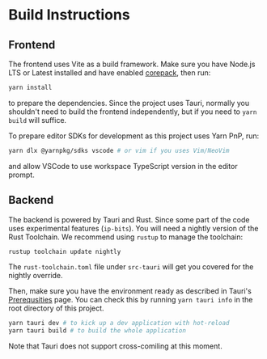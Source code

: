 # Build Instructions

## Frontend

The frontend uses Vite as a build framework. Make sure you have Node.js LTS or Latest installed and have enabled [corepack](https://nodejs.org/api/corepack.html), then run:

```bash
yarn install
```

to prepare the dependencies. Since the project uses Tauri, normally you shouldn't need to build the frontend independently, but if you need to `yarn build` will suffice. 

To prepare editor SDKs for development as this project uses Yarn PnP, run:

```bash
yarn dlx @yarnpkg/sdks vscode # or vim if you uses Vim/NeoVim
```

and allow VSCode to use workspace TypeScript version in the editor prompt.

## Backend

The backend is powered by Tauri and Rust. Since some part of the code uses experimental features (`ip-bits`). You will need a nightly version of the Rust Toolchain. We recommend using `rustup` to manage the toolchain:

```bash
rustup toolchain update nightly
```

The `rust-toolchain.toml` file under `src-tauri` will get you covered for the nightly override.

Then, make sure you have the environment ready as described in Tauri's [Prerequsities](https://tauri.app/v1/guides/getting-started/prerequisites) page. You can check this by running `yarn tauri info` in the root directory of this project.

```bash
yarn tauri dev # to kick up a dev application with hot-reload
yarn tauri build # to build the whole application
```

Note that Tauri does not support cross-comiling at this moment.
